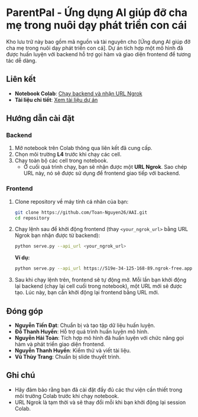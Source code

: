 # ParentPal - Ứng dụng AI giúp đỡ cha mẹ trong nuôi dạy phát triền con cái

Kho lưu trữ này bao gồm mã nguồn và tài nguyên cho [Ứng dụng AI giúp đỡ cha mẹ trong nuôi dạy phát triền con cá]. Dự án tích hợp một mô hình đã được huấn luyện với backend hỗ trợ gọi hàm và giao diện frontend để tương tác dễ dàng.

## Liên kết
- **Notebook Colab**: [Chạy backend và nhận URL Ngrok](https://colab.research.google.com/drive/1d0LPB5FltOf1aWLwjKE68J-PImYnzRxe?usp=sharing)
- **Tài liệu chi tiết**: [Xem tài liệu dự án](https://docs.google.com/document/d/1GhM_0mJluYY3tMaLZ65Q7hfi0EpZgRYEOcQ4JdCQOWM/edit?usp=sharing)

## Hướng dẫn cài đặt

### Backend
1. Mở notebook trên Colab thông qua liên kết đã cung cấp.
2. Chọn môi trường **L4** trước khi chạy các cell.
3. Chạy toàn bộ các cell trong notebook.
   - Ở cuối quá trình chạy, bạn sẽ nhận được một **URL Ngrok**. Sao chép URL này, nó sẽ được sử dụng để frontend giao tiếp với backend.

### Frontend
1. Clone repository về máy tính cá nhân của bạn:
   ```bash
   git clone https://github.com/Toan-Nguyen26/AAI.git
   cd repository
   ```
2. Chạy lệnh sau để khởi động frontend (thay `<your_ngrok_url>` bằng URL Ngrok bạn nhận được từ backend):
   ```bash
   python serve.py --api_url <your_ngrok_url>
   ```
   **Ví dụ:**
   ```bash
   python serve.py --api_url https://519e-34-125-168-89.ngrok-free.app
   ```
3. Sau khi chạy lệnh trên, frontend sẽ tự động mở. Mỗi lần bạn khởi động lại backend (chạy lại cell cuối trong notebook), một URL mới sẽ được tạo. Lúc này, bạn cần khởi động lại frontend bằng URL mới.

## Đóng góp
- **Nguyễn Tiến Đạt**: Chuẩn bị và tạo tập dữ liệu huấn luyện.
- **Đỗ Thanh Huyền**: Hỗ trợ quá trình huấn luyện mô hình.
- **Nguyễn Hải Toàn**: Tích hợp mô hình đã huấn luyện với chức năng gọi hàm và phát triển giao diện frontend.
- **Nguyễn Thanh Huyền**: Kiểm thử và viết tài liệu.
- **Vũ Thùy Trang**: Chuẩn bị slide thuyết trình.

## Ghi chú
- Hãy đảm bảo rằng bạn đã cài đặt đầy đủ các thư viện cần thiết trong môi trường Colab trước khi chạy notebook.
- URL Ngrok là tạm thời và sẽ thay đổi mỗi khi bạn khởi động lại session Colab.
